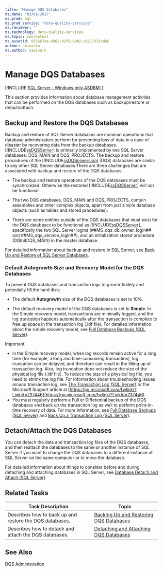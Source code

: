 ```yaml
---
title: "Manage DQS Databases"
ms.date: "03/01/2017"
ms.prod: sql
ms.prod_service: "data-quality-services"
ms.reviewer: ""
ms.technology: data-quality-services
ms.topic: conceptual
ms.assetid: 655a67aa-d662-42f2-b982-c6217125ada8
author: swinarko
ms.author: sawinark
---
```

# Manage DQS Databases

[!INCLUDE [SQL Server - Windows only ASDBMI  ](../includes/applies-to-version/sql-windows-only-asdbmi.md)]

  This section provides information about database management activities that can be performed on the DQS databases such as backup/restore or detach/attach.  
  
##  <a name="BackupRestore"></a> Backup and Restore the DQS Databases  
 Backup and restore of SQL Server databases are common operations that database administrators perform for preventing loss of data in a case of disaster by recovering data from the backup databases. [!INCLUDE[ssDQSServer](../includes/ssdqsserver-md.md)] is primarily implemented by two SQL Server databases: DQS_MAIN and DQS_PROJECTS. The backup and restore procedures of the [!INCLUDE[ssDQSnoversion](../includes/ssdqsnoversion-md.md)] (DQS) databases are similar to any other SQL Server databases.There are three challenges that are associated with backup and restore of the DQS databases:  
  
-   The backup and restore operations of the DQS databases must be synchronized. Otherwise the restored [!INCLUDE[ssDQSServer](../includes/ssdqsserver-md.md)] will not be functional.  
  
-   The two DQS databases, DQS_MAIN and DQS_PROJECTS, contain assemblies and other complex objects, apart from just simple database objects (such as tables and stored procedures).  
  
-   There are some entities outside of the DQS databases that must exist for the DQS databases to be functional as [!INCLUDE[ssDQSServer](../includes/ssdqsserver-md.md)], specifically the two SQL Server logins (##MS_dqs_db_owner_login## and ##MS_dqs_service_login##), and an initialization stored procedure (DQInitDQS_MAIN) in the master database.  
  
 For detailed information about backup and restore in SQL Server, see [Back Up and Restore of SQL Server Databases](../relational-databases/backup-restore/back-up-and-restore-of-sql-server-databases.md).  
  
### Default Autogrowth Size and Recovery Model for the DQS Databases  
 To prevent DQS databases and transaction logs to grow infinitely and potentially fill the hard disk:  
  
-   The default **Autogrowth** size of the DQS databases is set to 10%.  
  
-   The default recovery model of the DQS databases is set to **Simple**. In the Simple recovery model, transactions are minimally logged, and the log truncation happens automatically after the transaction is complete to free up space in the transaction log (.ldf file). For detailed information about the simple recovery model, see [Full Database Backups &#40;SQL Server&#41;](../relational-databases/backup-restore/full-database-backups-sql-server.md).  
  
> [!IMPORTANT]
>  -   In the Simple recovery model, when log records remain active for a long time (for example, a long and time-consuming transaction), log truncation can be delayed, and therefore can result in the filling up of transaction log. Also, log truncation does not reduce the size of the physical log file (.ldf file). To reduce the size of a physical log file, you need to shrink the log file. For information about troubleshooting issues around transaction log, see [The Transaction Log &#40;SQL Server&#41;](../relational-databases/logs/the-transaction-log-sql-server.md) or the Microsoft Support article at [https://go.microsoft.com/fwlink/?LinkId=237446](https://go.microsoft.com/fwlink/?LinkId=237446).  
> -   You must regularly perform a Full or Differential backup of the DQS databases and back up the transaction log as well to perform point-in-time recovery of data. For more information, see [Full Database Backups &#40;SQL Server&#41;](../relational-databases/backup-restore/full-database-backups-sql-server.md) and [Back Up a Transaction Log &#40;SQL Server&#41;](../relational-databases/backup-restore/back-up-a-transaction-log-sql-server.md).  
  
##  <a name="DetachAttach"></a> Detach/Attach the DQS Databases  
 You can detach the data and transaction log files of the DQS databases, and then reattach the databases to the same or another instance of SQL Server if you want to change the DQS databases to a different instance of SQL Server on the same computer or to move the database.  
  
 For detailed information about things to consider before and during detaching and attaching databases in SQL Server, see [Database Detach and Attach &#40;SQL Server&#41;](../relational-databases/databases/database-detach-and-attach-sql-server.md).  
  
## Related Tasks  
  
|Task Description|Topic|  
|----------------------|-----------|  
|Describes how to back up and restore the DQS databases.|[Backing Up and Restoring DQS Databases](../data-quality-services/backing-up-and-restoring-dqs-databases.md)|  
|Describes how to detach and attach the DQS databases.|[Detaching and Attaching DQS Databases](../data-quality-services/detaching-and-attaching-dqs-databases.md)|  
  
## See Also  
 [DQS Administration](../data-quality-services/dqs-administration.md)  
  
  
